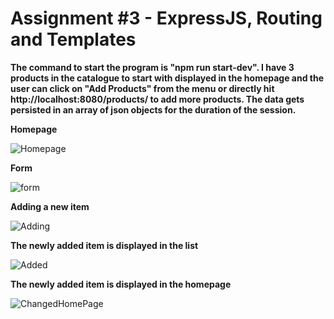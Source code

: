 # Assignment #3 - ExpressJS, Routing and Templates

**The command to start the program is "npm run start-dev". I have 3 products in the catalogue to start with displayed in the homepage and the user can click on "Add Products" from the menu or directly hit http://localhost:8080/products/ to add more products. The data gets persisted in an array of json objects for the duration of the session.**

**Homepage**

![Homepage](https://github.com/HarvardDCENode/assignment-3-tmussa1/blob/master/clothing-store/homePage.PNG)

**Form**

![form](https://github.com/HarvardDCENode/assignment-3-tmussa1/blob/master/clothing-store/form.PNG)


**Adding a new item**


![Adding](https://github.com/HarvardDCENode/assignment-3-tmussa1/blob/master/clothing-store/adding.PNG)


**The newly added item is displayed in the list**


![Added](https://github.com/HarvardDCENode/assignment-3-tmussa1/blob/master/clothing-store/added.PNG)


**The newly added item is displayed in the homepage**


![ChangedHomePage](https://github.com/HarvardDCENode/assignment-3-tmussa1/blob/master/clothing-store/homePage.PNG)



